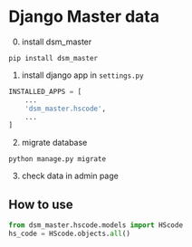 # Django Master data
0. install dsm_master
```
pip install dsm_master
```
1. install django app in `settings.py`
```python
INSTALLED_APPS = [
    ...
    'dsm_master.hscode',
    ...
]
```

2. migrate database
```
python manage.py migrate
```

3. check data in admin page

## How to use
```python
from dsm_master.hscode.models import HScode
hs_code = HScode.objects.all()
```